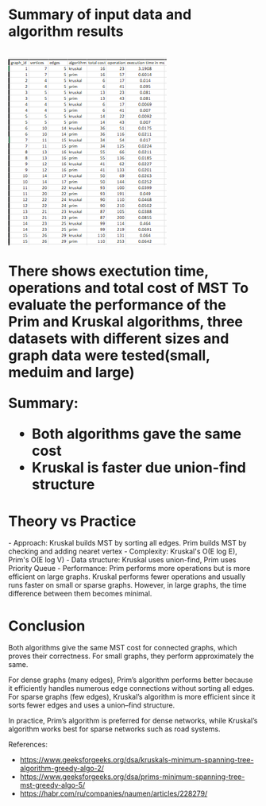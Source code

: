 <h1>Summary of input data and algorithm results<h1>

![dataset](plot.png)


There shows exectution time, operations and total cost of MST
To evaluate the performance of the Prim and Kruskal algorithms, three datasets with different sizes and graph data were tested(small, meduim and large)

Summary:
- Both algorithms gave the same cost
- Kruskal is faster due union-find structure

<h1>Theory vs Practice</h1>
- Approach: Kruskal builds MST by sorting all edges. Prim builds MST by checking and adding nearet vertex
- Complexity: Kruskal's O(E log E), Prim's O(E log V)
- Data structure: Kruskal uses union-find, Prim uses Priority Queue
- Performance: Prim performs more operations but is more efficient on large graphs. Kruskal performs fewer operations and usually runs faster on small or sparse graphs. However, in large graphs, the time difference between them becomes minimal.

<h1>Conclusion</h1>
Both algorithms give the same MST cost for connected graphs, which proves their correctness.
For small graphs, they perform approximately the same.

For dense graphs (many edges), Prim’s algorithm performs better because it efficiently handles numerous edge connections without sorting all edges.
For sparse graphs (few edges), Kruskal’s algorithm is more efficient since it sorts fewer edges and uses a union–find structure.

In practice, Prim’s algorithm is preferred for dense networks, while Kruskal’s algorithm works best for sparse networks such as road systems.



References:
- https://www.geeksforgeeks.org/dsa/kruskals-minimum-spanning-tree-algorithm-greedy-algo-2/
- https://www.geeksforgeeks.org/dsa/prims-minimum-spanning-tree-mst-greedy-algo-5/
- https://habr.com/ru/companies/naumen/articles/228279/
